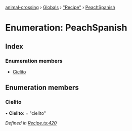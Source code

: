[animal-crossing](../README.md) › [Globals](../globals.md) › ["Recipe"](../modules/_recipe_.md) › [PeachSpanish](_recipe_.peachspanish.md)

# Enumeration: PeachSpanish

## Index

### Enumeration members

* [Cielito](_recipe_.peachspanish.md#cielito)

## Enumeration members

###  Cielito

• **Cielito**: = "cielito"

*Defined in [Recipe.ts:420](https://github.com/Norviah/animal-crossing/blob/4ad5c16/module/types/Recipe.ts#L420)*
